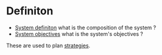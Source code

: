 # Definiton

* [System definiton](https://github.com/esteem8app/esteem8app.github.io/blob/master/docs/work-the-system/definition/system-definition.md) what is the composition of the system ?
* [System objectives](https://github.com/esteem8app/esteem8app.github.io/blob/master/docs/work-the-system/definition/system-objectives.md) what is the system's objectives ?

These are used to plan [strategies](https://github.com/esteem8app/esteem8app.github.io/tree/master/docs/work-the-system/strategies).
